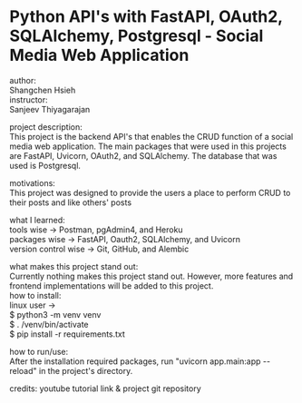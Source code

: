 # Python API's with FastAPI, OAuth2, SQLAlchemy, Postgresql - Social Media Web Application
author:<br/>
Shangchen Hsieh<br/>
instructor: <br/>
Sanjeev Thiyagarajan<br/>

project description:<br/>
This project is the backend API's that enables the CRUD function of a social media web application.
The main packages that were used in this projects are FastAPI, Uvicorn, OAuth2, and SQLAlchemy.
The database that was used is Postgresql. <br/>

motivations: <br/>
This project was designed to provide the users a place to perform CRUD to their posts and like others' posts <br/>

what I learned: <br/>
tools wise -> Postman, pgAdmin4, and Heroku <br/>
packages wise -> FastAPI, Oauth2, SQLAlchemy, and Uvicorn <br/>
version control wise -> Git, GitHub, and Alembic <br/>

what makes this project stand out:<br/>
Currently nothing makes this project stand out. However, more features and frontend implementations will be added to this project.
<br/>
how to install:<br/>
linux user -> <br/>
$ python3 -m venv venv <br/>
$ . /venv/bin/activate <br/>
$ pip install -r requirements.txt <br/>

how to run/use: <br/>
After the installation required packages, run "uvicorn app.main:app --reload" in the project's directory. <br/>

credits: youtube tutorial link & project git repository